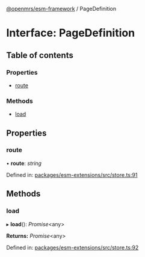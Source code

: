 [@openmrs/esm-framework](../API.md) / PageDefinition

# Interface: PageDefinition

## Table of contents

### Properties

- [route](pagedefinition.md#route)

### Methods

- [load](pagedefinition.md#load)

## Properties

### route

• **route**: *string*

Defined in: [packages/esm-extensions/src/store.ts:91](https://github.com/openmrs/openmrs-esm-core/blob/master/packages/esm-extensions/src/store.ts#L91)

## Methods

### load

▸ **load**(): *Promise*<any\>

**Returns:** *Promise*<any\>

Defined in: [packages/esm-extensions/src/store.ts:92](https://github.com/openmrs/openmrs-esm-core/blob/master/packages/esm-extensions/src/store.ts#L92)
